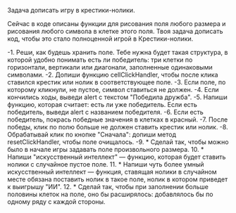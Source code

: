 Задача дописать игру в крестики-нолики.

Сейчас в коде описаны функции для рисования поля любого размера и рисования любого символа в клетке этого поля.
Твоя задача дописать код, чтобы это стало полноценной игрой в Крестики-нолики.

-1. Реши, как будешь хранить поле. Тебе нужна будет такая структура, в которой удобно понимать есть ли победитель: три клетки по горизонтали, вертикали или диагонали, заполненные одинаковыми символами.
-2. Допиши функцию cellClickHandler, чтобы после клика ставился крестик или нолик в соответствующее поле.
-3. Если поле, по которому кликнули, не пустое, символ ставиться не должен.
-4. Если кончились ходы, выведи alert с текстом "Победила дружба".
-5. Напиши функцию, которая считает: есть ли уже победитель. Если есть победитель, выведи alert с названием победителя.
-6. Если есть победитель, покрась победные значения в клетках в красный.
-7. После победы, клик по полю больше не должен ставить крестик или нолик.
-8. Обрабатывай клик по кнопке "Сначала": допиши метод resetClickHandler, чтобы поле очищалось.
-9. \* Сделай так, чтобы можно было в начале игры задавать поле произвольного размера.
10. \* Напиши "искусственный интеллект" — функцию, которая будет ставить нолики с случайное пустое поле.
11. \* Напиши чуть более умный искусственный интеллект — функция, ставящая нолики в случайном месте обязана поставить нолик в такое поле, нолик в котором приведет к выигрышу "ИИ".
12. \* Сделай так, чтобы при заполнении больше половины клеток на поле, оно бы расширялось: добавлялось бы по одному ряду с каждой стороны.
